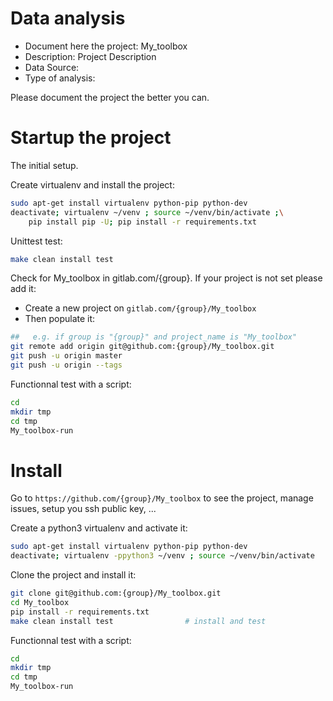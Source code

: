 # Data analysis
- Document here the project: My_toolbox
- Description: Project Description
- Data Source:
- Type of analysis:

Please document the project the better you can.

# Startup the project

The initial setup.

Create virtualenv and install the project:
```bash
sudo apt-get install virtualenv python-pip python-dev
deactivate; virtualenv ~/venv ; source ~/venv/bin/activate ;\
    pip install pip -U; pip install -r requirements.txt
```

Unittest test:
```bash
make clean install test
```

Check for My_toolbox in gitlab.com/{group}.
If your project is not set please add it:

- Create a new project on `gitlab.com/{group}/My_toolbox`
- Then populate it:

```bash
##   e.g. if group is "{group}" and project_name is "My_toolbox"
git remote add origin git@github.com:{group}/My_toolbox.git
git push -u origin master
git push -u origin --tags
```

Functionnal test with a script:

```bash
cd
mkdir tmp
cd tmp
My_toolbox-run
```

# Install

Go to `https://github.com/{group}/My_toolbox` to see the project, manage issues,
setup you ssh public key, ...

Create a python3 virtualenv and activate it:

```bash
sudo apt-get install virtualenv python-pip python-dev
deactivate; virtualenv -ppython3 ~/venv ; source ~/venv/bin/activate
```

Clone the project and install it:

```bash
git clone git@github.com:{group}/My_toolbox.git
cd My_toolbox
pip install -r requirements.txt
make clean install test                # install and test
```
Functionnal test with a script:

```bash
cd
mkdir tmp
cd tmp
My_toolbox-run
```
